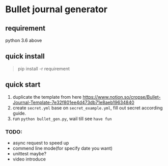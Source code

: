 # Bullet journal generator

## requirement
python 3.6 above
## quick install
> pip install -r requirement
## quick start
1. duplicate the template from here
https://www.notion.so/cropse/Bullet-Journal-Template-7e32f801ee4d473db71e8aeb19634840
1. create `secret.yml` base on `secret_example.yml`, fill out secret according guide.
1. run ```python bullet_gen.py```, wail till see `have fun`

### TODO:
- async request to speed up
- commend line mode(for specify date you want)
- unittest maybe?
- video introduce